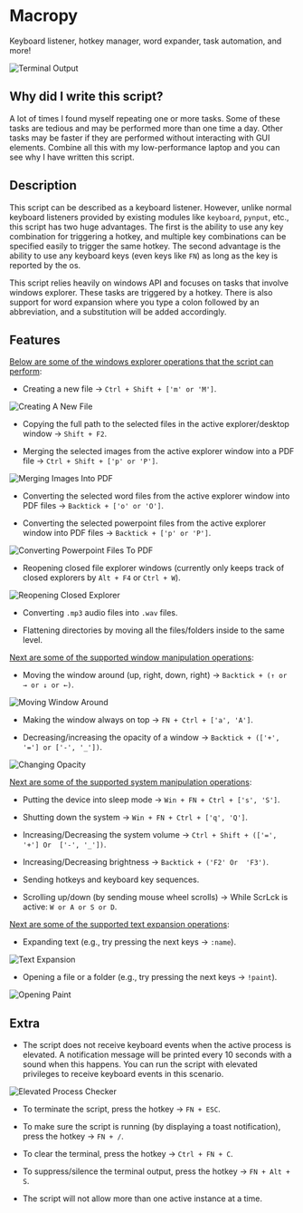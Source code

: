 # Macropy
Keyboard listener, hotkey manager, word expander, task automation, and more!

![Terminal Output](https://github.com/Ryen-042/Macropy/blob/main/Images/Output.png)

## Why did I write this script?
A lot of times I found myself repeating one or more tasks. Some of these tasks are tedious and may be performed more than one time a day. Other tasks may be faster if they are performed without interacting with GUI elements. Combine all this with my low-performance laptop and you can see why I have written this script.

## Description
This script can be described as a keyboard listener. However, unlike normal keyboard listeners provided by existing modules like `keyboard`, `pynput`, etc., this script has two huge advantages. The first is the ability to use any key combination for triggering a hotkey, and multiple key combinations can be specified easily to trigger the same hotkey. The second advantage is the ability to use any keyboard keys (even keys like `FN`) as long as the key is reported by the os.

This script relies heavily on windows API and focuses on tasks that involve windows explorer. These tasks are triggered by a hotkey. There is also support for word expansion where you type a colon followed by an abbreviation, and a substitution will be added accordingly.

## Features
<ins>Below are some of the windows explorer operations that the script can perform</ins>:
- Creating a new file -> `Ctrl + Shift + ['m' or 'M']`.

![Creating A New File](https://github.com/Ryen-042/Macropy/blob/main/Images/New_File.gif)

- Copying the full path to the selected files in the active explorer/desktop window -> `Shift + F2`.

- Merging the selected images from the active explorer window into a PDF file -> `Ctrl + Shift + ['p' or 'P']`.

![Merging Images Into PDF](https://github.com/Ryen-042/Macropy/blob/main/Images/Merging_Images_To_PDF.gif)

- Converting the selected word files from the active explorer window into PDF files -> `Backtick + ['o' or 'O']`.

- Converting the selected powerpoint files from the active explorer window into PDF files -> `Backtick + ['p' or 'P']`.

![Converting Powerpoint Files To PDF](https://github.com/Ryen-042/Macropy/blob/main/Images/Converting_Powerpoint_To_PDF.gif)

- Reopening closed file explorer windows (currently only keeps track of closed explorers by `Alt + F4` or `Ctrl + W`).

![Reopening Closed Explorer](https://github.com/Ryen-042/Macropy/blob/main/Images/Reopening_Closed_Explorer.gif)

- Converting `.mp3` audio files into `.wav` files.

- Flattening directories by moving all the files/folders inside to the same level.

<ins>Next are some of the supported window manipulation operations</ins>:
- Moving the window around (up, right, down, right) -> `Backtick + (↑ or → or ↓ or ←)`.

![Moving Window Around](https://github.com/Ryen-042/Macropy/blob/main/Images/Moving_Window.gif)

- Making the window always on top -> `FN + Ctrl + ['a', 'A']`.

- Decreasing/increasing the opacity of a window -> `Backtick + (['+', '='] or ['-', '_'])`.

![Changing Opacity](https://github.com/Ryen-042/Macropy/blob/main/Images/Changing_Opacity.gif)

<ins>Next are some of the supported system manipulation operations</ins>:
- Putting the device into sleep mode -> `Win + FN + Ctrl + ['s', 'S']`.

- Shutting down the system -> `Win + FN + Ctrl + ['q', 'Q']`.

- Increasing/Decreasing the system volume -> `Ctrl + Shift + (['=', '+'] Or  ['-', '_'])`.

- Increasing/Decreasing brightness -> `Backtick + ('F2' Or  'F3')`.

- Sending hotkeys and keyboard key sequences.

- Scrolling up/down (by sending mouse wheel scrolls) -> While ScrLck is active: `W or A or S or D`.

<ins>Next are some of the supported text expansion operations</ins>:
- Expanding text (e.g., try pressing the next keys -> `:name`).

![Text Expansion](https://github.com/Ryen-042/Macropy/blob/main/Images/Expanding_Text.gif)

- Opening a file or a folder (e.g., try pressing the next keys -> `!paint`).

![Opening Paint](https://github.com/Ryen-042/Macropy/blob/main/Images/Opening_Paint.gif)

## Extra
- The script does not receive keyboard events when the active process is elevated. A notification message will be printed every 10 seconds with a sound when this happens. You can run the script with elevated privileges to receive keyboard events in this scenario.

![Elevated Process Checker](https://github.com/Ryen-042/Macropy/blob/main/Images/Elevated_Checker.png)

- To terminate the script, press the hotkey -> `FN + ESC`.

- To make sure the script is running (by displaying a toast notification), press the hotkey -> `FN + /`.

- To clear the terminal, press the hotkey -> `Ctrl + FN + C`.

- To suppress/silence the terminal output, press the hotkey -> `FN + Alt + S`.

- The script will not allow more than one active instance at a time.
